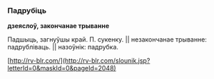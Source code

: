 ### Падрубіць
**дзеяслоў, закончанае трыванне**

Падшыць, загнуўшы край. П. сукенку. || незакончанае трыванне: падрубліваць. || назоўнік: падрубка.

<a rel="author">[http://rv-blr.com/](http://rv-blr.com/slounik.jsp?letterId=0&maskId=0&pageId=2048)</a>

